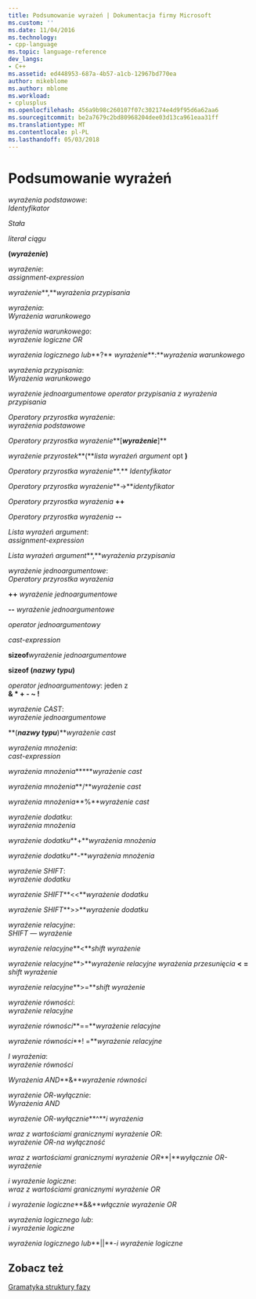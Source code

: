 ```yaml
---
title: Podsumowanie wyrażeń | Dokumentacja firmy Microsoft
ms.custom: ''
ms.date: 11/04/2016
ms.technology:
- cpp-language
ms.topic: language-reference
dev_langs:
- C++
ms.assetid: ed448953-687a-4b57-a1cb-12967bd770ea
author: mikeblome
ms.author: mblome
ms.workload:
- cplusplus
ms.openlocfilehash: 456a9b98c260107f07c302174e4d9f95d6a62aa6
ms.sourcegitcommit: be2a7679c2bd80968204dee03d13ca961eaa31ff
ms.translationtype: MT
ms.contentlocale: pl-PL
ms.lasthandoff: 05/03/2018
---
```

# <a name="summary-of-expressions"></a>Podsumowanie wyrażeń
*wyrażenia podstawowe*:  
 *Identyfikator*  
  
 *Stała*  
  
 *literał ciągu*  
  
 **(***wyrażenie***)**   
  
 *wyrażenie*:  
 *assignment-expression*  
  
 *wyrażenie***,***wyrażenia przypisania*   
  
 *wyrażenia*:  
 *Wyrażenia warunkowego*  
  
 *wyrażenia warunkowego*:  
 *wyrażenie logiczne OR*  
  
 *wyrażenia logicznego lub***?**   *wyrażenie***:***wyrażenia warunkowego*   
  
 *wyrażenia przypisania*:  
 *Wyrażenia warunkowego*  
  
 *wyrażenie jednoargumentowe operator przypisania z wyrażenia przypisania*  
  
 *Operatory przyrostka wyrażenie*:  
 *wyrażenia podstawowe*  
  
 *Operatory przyrostka wyrażenie***[***wyrażenie***]**   
  
 *wyrażenie przyrostek***(***lista wyrażeń argument* opt **)**   
  
 *Operatory przyrostka wyrażenie***.**   *Identyfikator*  
  
 *Operatory przyrostka wyrażenie***->***identyfikator*   
  
 *Operatory przyrostka wyrażenia*  **++**  
  
 *Operatory przyrostka wyrażenia*  **--**  
  
 *Lista wyrażeń argument*:  
 *assignment-expression*  
  
 *Lista wyrażeń argument***,***wyrażenia przypisania*   
  
 *wyrażenie jednoargumentowe*:  
 *Operatory przyrostka wyrażenia*  
  
 **++**  *wyrażenie jednoargumentowe*  
  
 **--**  *wyrażenie jednoargumentowe*  
  
 *operator jednoargumentowy*  
  
 *cast-expression*  
  
 **sizeof***wyrażenie jednoargumentowe*   
  
 **sizeof (***nazwy typu***)**   
  
 *operator jednoargumentowy*: jeden z  
 **& \* + - ~ !**  
  
 *wyrażenie CAST*:  
 *wyrażenie jednoargumentowe*  
  
 **(***nazwy typu***)***wyrażenie cast*  
  
 *wyrażenia mnożenia*:  
 *cast-expression*  
  
 *wyrażenia mnożenia***\****wyrażenie cast*   
  
 *wyrażenia mnożenia***/***wyrażenie cast*   
  
 *wyrażenia mnożenia***%***wyrażenie cast*   
  
 *wyrażenie dodatku*:  
 *wyrażenia mnożenia*  
  
 *wyrażenie dodatku***+***wyrażenia mnożenia*   
  
 *wyrażenie dodatku***-***wyrażenia mnożenia*   
  
 *wyrażenie SHIFT*:  
 *wyrażenie dodatku*  
  
 *wyrażenie SHIFT***<\<***wyrażenie dodatku*   
  
 *wyrażenie SHIFT***>>***wyrażenie dodatku*   
  
 *wyrażenie relacyjne*:  
 *SHIFT — wyrażenie*  
  
 *wyrażenie relacyjne***\<***shift wyrażenie*   
  
 *wyrażenie relacyjne***>***wyrażenie relacyjne wyrażenia przesunięcia* **\< =** *shift wyrażenie*   
  
 *wyrażenie relacyjne***>=***shift wyrażenie*   
  
 *wyrażenie równości*:  
 *wyrażenie relacyjne*  
  
 *wyrażenie równości***==***wyrażenie relacyjne*   
  
 *wyrażenie równości***! =***wyrażenie relacyjne*   
  
 *I wyrażenia*:  
 *wyrażenie równości*  
  
 *Wyrażenia AND***&***wyrażenie równości*   
  
 *wyrażenie OR-wyłącznie*:  
 *Wyrażenia AND*  
  
 *wyrażenie OR-wyłącznie***^***i wyrażenia*   
  
 *wraz z wartościami granicznymi wyrażenie OR*:  
 *wyrażenie OR-na wyłączność*  
  
 *wraz z wartościami granicznymi wyrażenie OR***&#124;***wyłącznie OR-wyrażenie*   
  
 *i wyrażenie logiczne*:  
 *wraz z wartościami granicznymi wyrażenie OR*  
  
 *i wyrażenie logiczne***&&***włącznie wyrażenie OR*   
  
 *wyrażenia logicznego lub*:  
 *i wyrażenie logiczne*  
  
 *wyrażenia logicznego lub***&#124;&#124;***-i wyrażenie logiczne*   
  
## <a name="see-also"></a>Zobacz też  
 [Gramatyka struktury fazy](../c-language/phrase-structure-grammar.md)